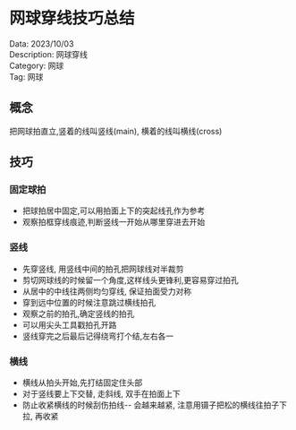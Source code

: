 # 网球穿线技巧总结

Data: 2023/10/03\
Description: 网球穿线\
Category: 网球\
Tag: 网球


## 概念
把网球拍直立,竖着的线叫竖线(main), 横着的线叫横线(cross)

## 技巧
### 固定球拍
- 把球拍居中固定,可以用拍面上下的突起线孔作为参考
- 观察拍框穿线痕迹,判断竖线一开始从哪里穿进去开始

### 竖线
- 先穿竖线, 用竖线中间的拍孔把网球线对半裁剪
- 剪切网球线的时候留一个角度,这样线头更锋利,更容易穿过拍孔
- 从居中的中线往两侧均匀穿线, 保证拍面受力对称
- 穿到远中位置的时候注意跳过横线拍孔
- 观察之前的拍孔,确定竖线的拍孔
- 可以用尖头工具戳拍孔开路
- 竖线穿完之后最后记得绕弯打个结,左右各一

### 横线
- 横线从拍头开始,先打结固定住头部
- 对于竖线要上下交替, 走斜线, 双手在拍面上下
- 防止收紧横线的时候刮伤拍线-- 会越来越紧, 注意用镊子把松的横线往拍子下拉, 再收紧